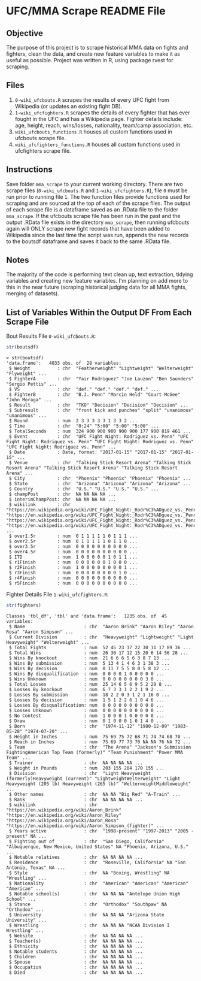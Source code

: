 UFC/MMA Scrape README File
========

Objective
---------

The purpose of this project is to scrape historical MMA data on fights and fighters, 
clean the data, and create new feature variables to make it as useful as possible. 
Project was written in R, using package rvest for scraping.

Files
-----

1. `0-wiki_ufcbouts.R` scrapes the results of every UFC fight from Wikipedia (or updates an existing fight DB).
2. `1-wiki_ufcfighters.R` scrapes the details of every fighter that has ever fought 
in the UFC and has a Wikipedia page. Fighter details include: age, height, reach, wins/losses, nationality, team/camp association, etc.
3. `wiki_ufcbouts_functions.R` houses all custom functions used in ufcbouts scrape file.
4. `wiki_ufcfighters_functions.R` houses all custom functions used in ufcfighters scrape file.

Instructions
------------

Save folder `mma_scrape` to your current working directory. There are two scrape files 
(`0-wiki_ufcbouts.R` and `1-wiki_ufcfighters.R`), file `0` must be run prior to running 
file `1`. The two function files provide functions used for scraping and are 
sourced at the top of each of the scrape files. The output of each scrape file is 
a dataframe saved as an .RData file to the folder `mma_scrape`. If the ufcbouts scrape 
file has been run in the past and the output .RData file exists in the directory `mma_scrape`, 
then running ufcbouts again will ONLY scrape new fight records that have been added to 
Wikipedia since the last time the script was run, appends the new records to the 
boutsdf dataframe and saves it back to the same .RData file.

Notes
-----

The majority of the code is performing text clean up, text extraction, tidying 
variables and creating new feature variables. I'm planning on add more to this in the near future
(scraping historical judging data for all MMA fights, merging of datasets).

List of Variables Within the Output DF From Each Scrape File
-------------

Bout Results File `0-wiki_ufcbouts.R`:

```r
str(boutsdf)
```

```
> str(boutsdf)
'data.frame':	4033 obs. of  28 variables:
 $ Weight          : chr  "Featherweight" "Lightweight" "Welterweight" "Flyweight" ...
 $ FighterA        : chr  "Yair Rodriguez" "Joe Lauzon" "Ben Saunders" "Sergio Pettis" ...
 $ VS              : chr  "def." "def." "def." "def." ...
 $ FighterB        : chr  "B.J. Penn" "Marcin Held" "Court McGee" "John Moraga" ...
 $ Result          : chr  "TKO" "Decision" "Decision" "Decision" ...
 $ Subresult       : chr  "front kick and punches" "split" "unanimous" "unanimous" ...
 $ Round           : num  2 3 3 3 3 3 1 3 3 2 ...
 $ Time            : chr  "0:24" "5:00" "5:00" "5:00" ...
 $ TotalSeconds    : num  324 900 900 900 900 900 177 900 819 461 ...
 $ Event           : chr  "UFC Fight Night: Rodriguez vs. Penn" "UFC Fight Night: Rodriguez vs. Penn" "UFC Fight Night: Rodriguez vs. Penn" "UFC Fight Night: Rodriguez vs. Penn" ...
 $ Date            : Date, format: "2017-01-15" "2017-01-15" "2017-01-15" ...
 $ Venue           : chr  "Talking Stick Resort Arena" "Talking Stick Resort Arena" "Talking Stick Resort Arena" "Talking Stick Resort Arena" ...
 $ City            : chr  "Phoenix" "Phoenix" "Phoenix" "Phoenix" ...
 $ State           : chr  "Arizona" "Arizona" "Arizona" "Arizona" ...
 $ Country         : chr  "U.S." "U.S." "U.S." "U.S." ...
 $ champPost       : chr  NA NA NA NA ...
 $ interimChampPost: chr  NA NA NA NA ...
 $ wikilink        : chr  "https://en.wikipedia.org/wiki/UFC_Fight_Night:_Rodr%C3%ADguez_vs._Penn" "https://en.wikipedia.org/wiki/UFC_Fight_Night:_Rodr%C3%ADguez_vs._Penn" "https://en.wikipedia.org/wiki/UFC_Fight_Night:_Rodr%C3%ADguez_vs._Penn" "https://en.wikipedia.org/wiki/UFC_Fight_Night:_Rodr%C3%ADguez_vs._Penn" ...
 $ over1.5r        : num  0 1 1 1 1 1 0 1 1 1 ...
 $ over2.5r        : num  0 1 1 1 1 1 0 1 1 0 ...
 $ over3.5r        : num  0 0 0 0 0 0 0 0 0 0 ...
 $ over4.5r        : num  0 0 0 0 0 0 0 0 0 0 ...
 $ ITD             : num  1 0 0 0 0 0 1 0 1 1 ...
 $ r1Finish        : num  0 0 0 0 0 0 1 0 0 0 ...
 $ r2Finish        : num  1 0 0 0 0 0 0 0 0 1 ...
 $ r3Finish        : num  0 0 0 0 0 0 0 0 1 0 ...
 $ r4Finish        : num  0 0 0 0 0 0 0 0 0 0 ...
 $ r5Finish        : num  0 0 0 0 0 0 0 0 0 0 ...
```

Fighter Details File `1-wiki_ufcfighters.R`:

```r
str(fighters)
```

```
Classes 'tbl_df', 'tbl' and 'data.frame':	1235 obs. of  45 variables:
 $ Name                      : chr  "Aaron Brink" "Aaron Riley" "Aaron Rosa" "Aaron Simpson" ...
 $ Current Division          : chr  "Heavyweight" "Lightweight" "Light Heavyweight" "Welterweight" ...
 $ Total Fights              : num  52 45 23 17 22 30 11 17 89 36 ...
 $ Total Wins                : num  26 30 17 12 15 20 6 14 56 28 ...
 $ Wins By knockout          : num  21 6 6 6 5 6 3 8 7 13 ...
 $ Wins By submission        : num  5 13 4 1 4 6 3 1 38 3 ...
 $ Wins By decision          : num  0 11 7 5 5 8 0 5 8 12 ...
 $ Wins By disqualification  : num  0 0 0 0 1 0 0 0 0 0 ...
 $ Wins Unknown              : num  0 0 0 0 0 0 0 0 3 0 ...
 $ Total Losses              : num  25 14 6 5 6 9 5 2 29 8 ...
 $ Losses By knockout        : num  6 7 3 3 1 2 2 1 9 2 ...
 $ Losses By submission      : num  18 2 2 0 3 1 2 1 16 0 ...
 $ Losses By decision        : num  1 5 1 2 2 6 1 0 4 6 ...
 $ Losses By disqualification: num  0 0 0 0 0 0 0 0 0 0 ...
 $ Losses Unknown            : num  0 0 0 0 0 0 0 0 0 0 ...
 $ No Contest                : num  1 0 0 0 1 0 0 0 0 0 ...
 $ Draw                      : num  0 1 0 0 0 1 0 1 4 0 ...
 $ Born                      : chr  "1974-11-12" "1980-12-09" "1983-05-28" "1974-07-20" ...
 $ Height in Inches          : num  75 69 75 72 68 71 74 74 68 70 ...
 $ Reach in Inches           : num  75 69 77 73 70 NA NA 76 NA 72 ...
 $ Team                      : chr  "The Arena" "Jackson's Submission FightingAmerican Top Team (formerly)" "Team Punishment" "Power MMA Team" ...
 $ Trainer                   : chr  NA NA NA NA ...
 $ Weight in Pounds          : num  203 155 204 170 155 ...
 $ Division                  : chr  "Light Heavyweight (formerly)Heavyweight (current)" "LightweightWelterweight" "Light Heavyweight (205 lb) Heavyweight (265 lb)" "WelterweightMiddleweight" ...
 $ Other names               : chr  NA NA "Big Red" "A-Train" ...
 $ Rank                      : chr  NA NA NA NA ...
 $ wikilink                  : chr  "https://en.wikipedia.org/wiki/Aaron_Brink" "https://en.wikipedia.org/wiki/Aaron_Riley" "https://en.wikipedia.org/wiki/Aaron_Rosa" "https://en.wikipedia.org/wiki/Aaron_Simpson_(fighter)" ...
 $ Years active              : chr  "1998-present" "1997-2013" "2005 - present" NA ...
 $ Fighting out of           : chr  "San Diego, California" "Albuquerque, New Mexico, United States" NA "Phoenix, Arizona, U.S." ...
 $ Notable relatives         : chr  NA NA NA NA ...
 $ Residence                 : chr  "Roseville, California" NA "San Antonio, Texas" NA ...
 $ Style                     : chr  NA "Boxing, Wrestling" NA "Wrestling" ...
 $ Nationality               : chr  "American" "American" "American" "American" ...
 $ Notable school(s)         : chr  NA NA NA "Antelope Union High School" ...
 $ Stance                    : chr  "Orthodox" "Southpaw" NA "Orthodox" ...
 $ University                : chr  NA NA NA "Arizona State University" ...
 $ Wrestling                 : chr  NA NA NA "NCAA Division I Wrestling" ...
 $ Website                   : chr  NA NA NA NA ...
 $ Teacher(s)                : chr  NA NA NA NA ...
 $ Ethnicity                 : chr  NA NA NA NA ...
 $ Notable students          : chr  NA NA NA NA ...
 $ Children                  : chr  NA NA NA NA ...
 $ Spouse                    : chr  NA NA NA NA ...
 $ Occupation                : chr  NA NA NA NA ...
 $ Died                      : chr  NA NA NA NA ...
```